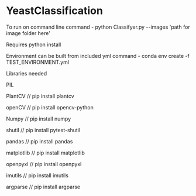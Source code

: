 # YeastClassification
To run on command line
command - python Classifyer.py --images 'path for image folder here'

Requires python install

Environment can be built from included yml
command - conda env create -f TEST_ENVIRONMENT.yml

Libraries needed

PIL

PlantCV // pip install plantcv

openCV // pip install opencv-python

Numpy // pip install numpy

shutil // pip install pytest-shutil

pandas // pip install pandas

matplotlib // pip install matplotlib

openpyxl // pip install openpyxl

imutils // pip install imutils

argparse // pip install argparse
